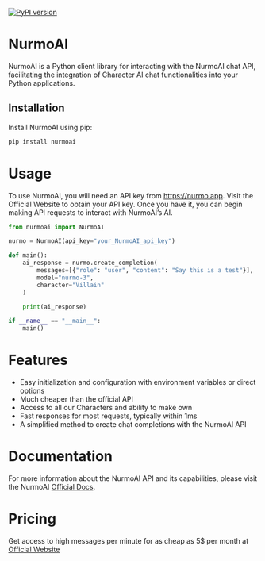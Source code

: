 [![PyPI version](https://badge.fury.io/py/NurmoAI.svg)](https://pypi.org/project/NurmoAI/)

# NurmoAI

NurmoAI is a Python client library for interacting with the NurmoAI chat API, facilitating the integration of Character AI chat functionalities into your Python applications.

## Installation

Install NurmoAI using pip:

```sh
pip install nurmoai
```

# Usage

To use NurmoAI, you will need an API key from https://nurmo.app. Visit the Official Website to obtain your API key. Once you have it, you can begin making API requests to interact with NurmoAI’s AI.

```py
from nurmoai import NurmoAI

nurmo = NurmoAI(api_key="your_NurmoAI_api_key")

def main():
    ai_response = nurmo.create_completion(
        messages=[{"role": "user", "content": "Say this is a test"}],
        model="nurmo-3",
        character="Villain"
    )

    print(ai_response)

if __name__ == "__main__":
    main()
```

# Features

- Easy initialization and configuration with environment variables or direct options
- Much cheaper than the official API
- Access to all our Characters and ability to make own
- Fast responses for most requests, typically within 1ms
- A simplified method to create chat completions with the NurmoAI API

# Documentation

For more information about the NurmoAI API and its capabilities, please visit the NurmoAI [Official Docs](https://docs.nurmo.app).

# Pricing

Get access to high messages per minute for as cheap as 5$ per month at [Official Website](https://nurmo.app)